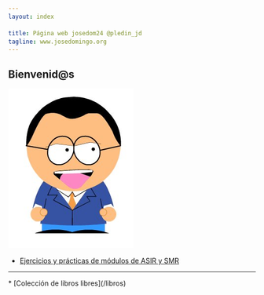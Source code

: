 ```yaml
---
layout: index

title: Página web josedom24 @pledin_jd
tagline: www.josedomingo.org
---
```

## Bienvenid@s

![yo](/img/yo1.jpg)

* [Ejercicios y prácticas de módulos de ASIR y SMR](/mod)
<hr/>
* [Colección de libros libres](/libros)
